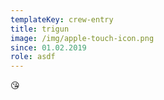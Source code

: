 ```yaml
---
templateKey: crew-entry
title: trigun
image: /img/apple-touch-icon.png
since: 01.02.2019
role: asdf
---
```

😘
